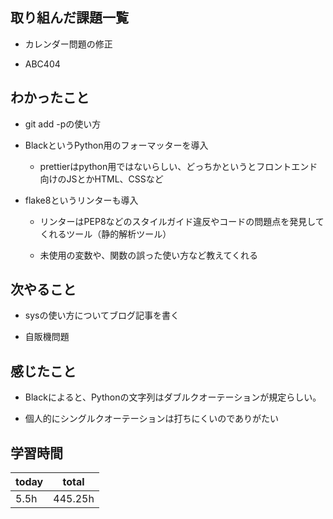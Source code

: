 

## 取り組んだ課題一覧

- カレンダー問題の修正

- ABC404

## わかったこと

- git add -pの使い方

- BlackというPython用のフォーマッターを導入

   - prettierはpython用ではないらしい、どっちかというとフロントエンド向けのJSとかHTML、CSSなど

- flake8というリンターも導入

   - リンターはPEP8などのスタイルガイド違反やコードの問題点を発見してくれるツール（静的解析ツール）

   - 未使用の変数や、関数の誤った使い方など教えてくれる

## 次やること

- sysの使い方についてブログ記事を書く

- 自販機問題

## 感じたこと

- Blackによると、Pythonの文字列はダブルクオーテーションが規定らしい。

- 個人的にシングルクオーテーションは打ちにくいのでありがたい

## 学習時間

| today | total | 
|---|---|
| 5\.5h | 445\.25h | 



